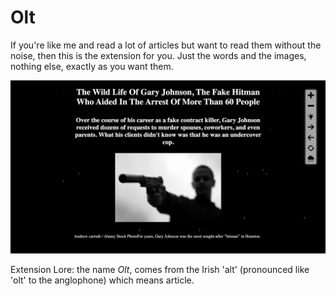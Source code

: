 # Olt
If you're like me and read a lot of articles but want to read them without the noise, then this is the extension for you. Just the words and the images, nothing else, exactly as you want them.

![Olt - action shot](src/img/readme/action-shot-1.png)

Extension Lore: the name *Olt*, comes from the Irish 'alt' (pronounced like 'olt' to the anglophone) which means article. 
